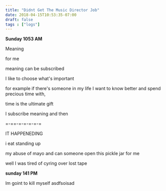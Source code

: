 ```yaml
---
title: "Didnt Get The Music Director Job"
date: 2018-04-15T10:53:35-07:00
draft: false
tags : ["logs"]
---
```


**Sunday 1053 AM**


Meaning

for me

meaning can be subscribed

I like to choose what's important

for example if there's someone in my life I want to know better and spend precious time with,



time is the ultimate gift

I subscribe meaning and then




=-==-=-=-=-=-=

IT HAPPENEDING




i eat standing up

my abuse of mayo and can someone open this pickle jar for me




well I was tired of cyring over lost tape



**sunday 141 PM**


Im goint to kill myself asdfsoisad
